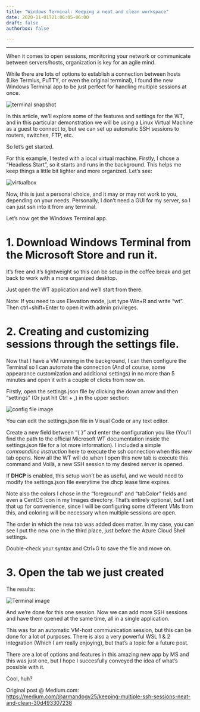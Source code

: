 ```yaml
---
title: "Windows Terminal: Keeping a neat and clean workspace"
date: 2020-11-01T21:06:05-06:00
draft: false
authorbox: false

---
```


---

When it comes to open sessions, monitoring your network or communicate between servers/hosts, organization is key for an agile mind.

While there are lots of options to establish a connection between hosts (Like Termius, PuTTY, or even the original terminal), I found the new Windows Terminal app to be just perfect for handling multiple sessions at once.

![terminal snapshot](/notebooks/img/terminal.png)

In this article, we’ll explore some of the features and settings for the WT, and in this particular demonstration we will be using a Linux Virtual Machine as a guest to connect to, but we can set up automatic SSH sessions to routers, switches, FTP, etc.

So let’s get started.

For this example, I tested with a local virtual machine. Firstly, I chose a “Headless Start”, so it starts and runs in the background. This helps me keep things a little bit lighter and more organized. Let’s see:

![virtualbox](/notebooks/img/virtualbox.png)

Now, this is just a personal choice, and it may or may not work to you, depending on your needs. Personally, I don’t need a GUI for my server, so I can just ssh into it from any terminal.

Let’s now get the Windows Terminal app.
#  1. Download Windows Terminal from the Microsoft Store and run it.

It’s free and it’s lightweight so this can be setup in the coffee break and get back to work with a more organized desktop.

Just open the WT application and we’ll start from there.

Note: If you need to use Elevation mode, just type Win+R and write “wt”. Then ctrl+shift+Enter to open it with admin privileges.
# 2. Creating and customizing sessions through the settings file.

Now that I have a VM running in the background, I can then configure the Terminal so I can automate the connection (And of course, some appearance customization and additional settings) in no more than 5 minutes and open it with a couple of clicks from now on.

Firstly, open the settings.json file by clicking the down arrow and then “settings” (Or just hit Ctrl + ,) in the upper section:

![config file image](/notebooks/img/wt-config.png)

You can edit the settings.json file in Visual Code or any text editor.

Create a new field between “{ }” and enter the configuration you like (You’ll find the path to the official Microsoft WT documentation inside the settings.json file for a lot more information). I included a simple *commandline instruction* here to execute the ssh connection when this new tab opens. Now all the WT will do when I open this new tab is execute this command and Voilà, a new SSH session to my desired server is opened.

If **DHCP** is enabled, this setup won’t be as useful, and we would need to modify the settings.json file everytime the dhcp lease time expires.

Note also the colors I chose in the “foreground” and “tabColor” fields and even a CentOS icon in my Images directory. That’s entirely optional, but I set that up for convenience, since I will be configuring some different VMs from this, and coloring will be necessary when multiple sessions are open.

The order in which the new tab was added does matter. In my case, you can see I put the new one in the third place, just before the Azure Cloud Shell settings.

Double-check your syntax and Ctrl+G to save the file and move on.
# 3. Open the tab we just created

The results:

![Terminal image](/notebooks/img/wt-main.png)

And we’re done for this one session. Now we can add more SSH sessions and have them opened at the same time, all in a single application.

This was for an automatic VM-host communication session, but this can be done for a lot of purposes. There is also a very powerful WSL 1 & 2 integration (Which I am really enjoying), but that’s a topic for a future post.

There are a lot of options and features in this amazing new app by MS and this was just one, but I hope I succesfully conveyed the idea of what’s possible with it.

Cool, huh?

Original post @ Medium.com: https://medium.com/@armandogv25/keeping-multiple-ssh-sessions-neat-and-clean-30d493307238
